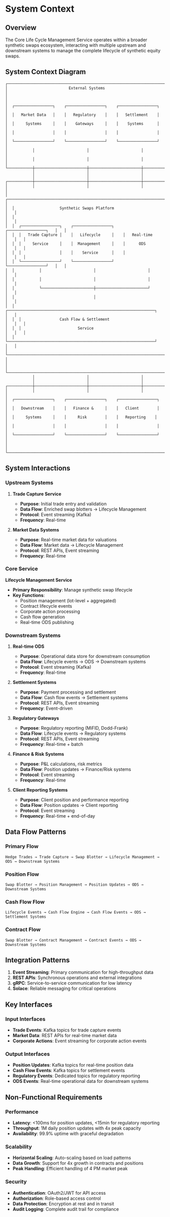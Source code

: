 # System Context

## Overview

The Core Life Cycle Management Service operates within a broader synthetic swaps ecosystem, interacting with multiple upstream and downstream systems to manage the complete lifecycle of synthetic equity swaps.

## System Context Diagram

```
┌─────────────────────────────────────────────────────────────────────────────────┐
│                           External Systems                                     │
│                                                                                 │
│  ┌─────────────────┐    ┌─────────────────┐    ┌─────────────────┐           │
│  │   Market Data   │    │   Regulatory    │    │   Settlement    │           │
│  │     Systems     │    │    Gateways     │    │    Systems      │           │
│  │                 │    │                 │    │                 │           │
│  └─────────────────┘    └─────────────────┘    └─────────────────┘           │
│           │                       │                       │                   │
│           │                       │                       │                   │
└───────────┼───────────────────────┼───────────────────────┼───────────────────┘
            │                       │                       │
            │                       │                       │
┌───────────┼───────────────────────┼───────────────────────┼───────────────────┐
│           │                       │                       │                   │
│  ┌─────────────────────────────────────────────────────────────────────────┐   │
│  │                    Synthetic Swaps Platform                            │   │
│  │                                                                         │   │
│  │  ┌─────────────────┐    ┌─────────────────┐    ┌─────────────────┐   │   │
│  │  │   Trade Capture │    │   Lifecycle     │    │   Real-time     │   │   │
│  │  │     Service     │    │  Management     │    │      ODS        │   │   │
│  │  │                 │    │    Service      │    │                 │   │   │
│  │  └─────────────────┘    └─────────────────┘    └─────────────────┘   │   │
│  │           │                       │                       │           │   │
│  │           │                       │                       │           │   │
│  │           └───────────────────────┼───────────────────────┘           │   │
│  │                                   │                                   │   │
│  │  ┌─────────────────────────────────────────────────────────────────┐   │   │
│  │  │                 Cash Flow & Settlement                          │   │   │
│  │  │                         Service                                 │   │   │
│  │  └─────────────────────────────────────────────────────────────────┘   │   │
│  └─────────────────────────────────────────────────────────────────────────┘   │
│                                                                                 │
└─────────────────────────────────────────────────────────────────────────────────┘
            │                       │                       │
            │                       │                       │
┌───────────┼───────────────────────┼───────────────────────┼───────────────────┐
│           │                       │                       │                   │
│  ┌─────────────────┐    ┌─────────────────┐    ┌─────────────────┐           │
│  │   Downstream    │    │   Finance &     │    │   Client        │           │
│  │     Systems     │    │     Risk        │    │   Reporting    │           │
│  │                 │    │                 │    │                 │           │
│  └─────────────────┘    └─────────────────┘    └─────────────────┘           │
│                                                                                 │
└─────────────────────────────────────────────────────────────────────────────────┘
```

## System Interactions

### Upstream Systems

1. **Trade Capture Service**
   - **Purpose**: Initial trade entry and validation
   - **Data Flow**: Enriched swap blotters → Lifecycle Management
   - **Protocol**: Event streaming (Kafka)
   - **Frequency**: Real-time

2. **Market Data Systems**
   - **Purpose**: Real-time market data for valuations
   - **Data Flow**: Market data → Lifecycle Management
   - **Protocol**: REST APIs, Event streaming
   - **Frequency**: Real-time

### Core Service

**Lifecycle Management Service**
- **Primary Responsibility**: Manage synthetic swap lifecycle
- **Key Functions**:
  - Position management (lot-level + aggregated)
  - Contract lifecycle events
  - Corporate action processing
  - Cash flow generation
  - Real-time ODS publishing

### Downstream Systems

1. **Real-time ODS**
   - **Purpose**: Operational data store for downstream consumption
   - **Data Flow**: Lifecycle events → ODS → Downstream systems
   - **Protocol**: Event streaming (Kafka)
   - **Frequency**: Real-time

2. **Settlement Systems**
   - **Purpose**: Payment processing and settlement
   - **Data Flow**: Cash flow events → Settlement systems
   - **Protocol**: REST APIs, Event streaming
   - **Frequency**: Event-driven

3. **Regulatory Gateways**
   - **Purpose**: Regulatory reporting (MiFID, Dodd-Frank)
   - **Data Flow**: Lifecycle events → Regulatory systems
   - **Protocol**: REST APIs, Event streaming
   - **Frequency**: Real-time + batch

4. **Finance & Risk Systems**
   - **Purpose**: P&L calculations, risk metrics
   - **Data Flow**: Position updates → Finance/Risk systems
   - **Protocol**: Event streaming
   - **Frequency**: Real-time

5. **Client Reporting Systems**
   - **Purpose**: Client position and performance reporting
   - **Data Flow**: Position updates → Client reporting
   - **Protocol**: Event streaming
   - **Frequency**: Real-time + end-of-day

## Data Flow Patterns

### Primary Flow
```
Hedge Trades → Trade Capture → Swap Blotter → Lifecycle Management → ODS → Downstream Systems
```

### Position Flow
```
Swap Blotter → Position Management → Position Updates → ODS → Downstream Systems
```

### Cash Flow Flow
```
Lifecycle Events → Cash Flow Engine → Cash Flow Events → ODS → Settlement Systems
```

### Contract Flow
```
Swap Blotter → Contract Management → Contract Events → ODS → Downstream Systems
```

## Integration Patterns

1. **Event Streaming**: Primary communication for high-throughput data
2. **REST APIs**: Synchronous operations and external integrations
3. **gRPC**: Service-to-service communication for low latency
4. **Solace**: Reliable messaging for critical operations

## Key Interfaces

### Input Interfaces
- **Trade Events**: Kafka topics for trade capture events
- **Market Data**: REST APIs for real-time market data
- **Corporate Actions**: Event streaming for corporate action events

### Output Interfaces
- **Position Updates**: Kafka topics for real-time position data
- **Cash Flow Events**: Kafka topics for settlement events
- **Regulatory Events**: Dedicated topics for regulatory reporting
- **ODS Events**: Real-time operational data for downstream systems

## Non-Functional Requirements

### Performance
- **Latency**: <100ms for position updates, <15min for regulatory reporting
- **Throughput**: 1M daily position updates with 4x peak capacity
- **Availability**: 99.9% uptime with graceful degradation

### Scalability
- **Horizontal Scaling**: Auto-scaling based on load patterns
- **Data Growth**: Support for 4x growth in contracts and positions
- **Peak Handling**: Efficient handling of 4 PM market peak

### Security
- **Authentication**: OAuth2/JWT for API access
- **Authorization**: Role-based access control
- **Data Protection**: Encryption at rest and in transit
- **Audit Logging**: Complete audit trail for compliance
